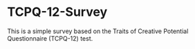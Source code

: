 # TCPQ-12-Survey
This is a simple survey based on the Traits of Creative Potential Questionnaire (TCPQ-12) test.

